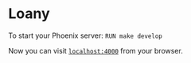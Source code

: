 # Loany

To start your Phoenix server:
  `RUN make develop`


Now you can visit [`localhost:4000`](http://localhost:4000) from your browser.
